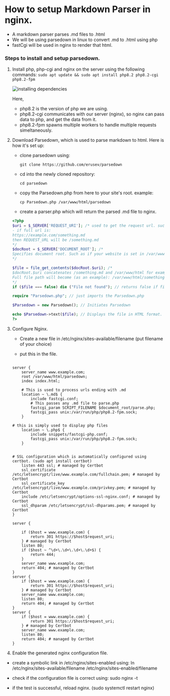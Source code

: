 # How to setup Markdown Parser in nginx.

 - A markdown parser parses .md files to .html
 - We will be using parsedown in linux to convert .md to .html using php
 - fastCgi will be used in nginx to render that html.

### Steps to install and setup parsedown.

1. Install php, php-cgi and nginx on the server using the following commands:
    `sudo apt update && sudo apt install php8.2 php8.2-cgi php8.2-fpm`

    ![installing dependencies](https://i.imgur.com/X9dkOzt.png)

    Here,
    - php8.2 is the version of php we are using.
    - php8.2-cgi communicates with our server (nginx), so nginx can pass data to php, and get the data from it.
    - php8.2-fpm spawns multiple workers to handle multiple requests simeltaneously.
1. Download Parsedown, which is used to parse markdown to html. Here is how it's set up:
    - clone parsedown using:
    
        `git clone https://github.com/erusev/parsedown`
    - cd into the newly cloned repository:

        `cd parsedown`

    - copy the Parsedown.php from here to your site's root. example:

        `cp Parsedown.php /var/www/html/parsedown`
    - create a parser.php which will return the parsed .md file to nginx.
    
    
    ```php
    <?php
	$uri = $_SERVER['REQUEST_URI']; /* used to get the request url. such as:
    - if full url is:
    https://example.com/something.md
    then REQUEST_URL will be /something.md
    */
    $docRoot = $_SERVER['DOCUMENT_ROOT']; /*
    Specifies document root. Such as if your website is set in /var/www/html, that will be the document root
    */
	
    $file = file_get_contents($docRoot.$uri); /*
    $docRoot.$uri concatenates /something.md and /var/www/html for example.
    Full file path will become (as an example): /var/www/html/something.md
    */
    if ($file === false) die ("File not found"); // returns false if file is not found
	
    require "Parsedown.php"; // just imports the Parsedown.php
	
    $Parsedown = new Parsedown(); // Initiates Parsedown
	
    echo $Parsedown->text($file); // Displays the file in HTML format.
    ?>
    ```

1. Configure Nginx.

    - Create a new file in /etc/nginx/sites-available/filename (put filename of your choice)

    - put this in the file.


    ```nginx

    server {
        server_name www.example.com;
        root /var/www/html/parsedown;
        index index.html;

        # This is used to process urls ending with .md
        location ~ \.md$ {
            include fastcgi.conf;
            # This passes any .md file to parse.php
            fastcgi_param SCRIPT_FILENAME $document_root/parse.php;
            fastcgi_pass unix:/var/run/php/php8.2-fpm.sock;
        }

    # this is simply used to display php files
        location ~ \.php$ {
            include snippets/fastcgi-php.conf;
            fastcgi_pass unix:/var/run/php/php8.2-fpm.sock;
        }


    # SSL configuration which is automatically configured using certbot. (sudo apt install certbot)
        listen 443 ssl; # managed by Certbot
        ssl_certificate /etc/letsencrypt/live/www.example.com/fullchain.pem; # managed by Certbot
        ssl_certificate_key /etc/letsencrypt/live/www.example.com/privkey.pem; # managed by Certbot
        include /etc/letsencrypt/options-ssl-nginx.conf; # managed by Certbot
        ssl_dhparam /etc/letsencrypt/ssl-dhparams.pem; # managed by Certbot
    }

    server {

        if ($host = www.example.com) {
            return 301 https://$host$request_uri;
        } # managed by Certbot
        listen 80;
        if ($host ~ ^\d+\.\d+\.\d+\.\d+$) {
            return 444;
        }
        server_name www.example.com;
        return 404; # managed by Certbot
    }
    server {
        if ($host = www.example.com) {
            return 301 https://$host$request_uri;
        } # managed by Certbot
        server_name www.example.com;
        listen 80;
        return 404; # managed by Certbot
    }
    server {
        if ($host = www.example.com) {
            return 301 https://$host$request_uri;
        } # managed by Certbot
        server_name www.example.com;
        listen 80;
        return 404; # managed by Certbot
    }
    ```



1. Enable the generated nginx configuration file.

- create a symbolic link in /etc/nginx/sites-enabled using: ln /etc/nginx/sites-available/filename /etc/nginx/sites-enabled/filename

- check if the configuration file is correct using: sudo nginx -t

- if the test is successful, reload nginx. (sudo systemctl restart nginx)